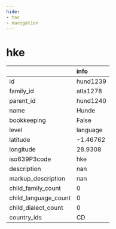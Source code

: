 ```yaml
---
hide:
- toc
- navigation
---
```

# hke
|                      | info     |
|:---------------------|:---------|
| id                   | hund1239 |
| family_id            | atla1278 |
| parent_id            | hund1240 |
| name                 | Hunde    |
| bookkeeping          | False    |
| level                | language |
| latitude             | -1.46762 |
| longitude            | 28.9308  |
| iso639P3code         | hke      |
| description          | nan      |
| markup_description   | nan      |
| child_family_count   | 0        |
| child_language_count | 0        |
| child_dialect_count  | 0        |
| country_ids          | CD       |
